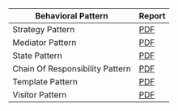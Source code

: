 | Behavioral Pattern              | Report                                                                                       |
| ------------------------------- | -------------------------------------------------------------------------------------------- |
| Strategy Pattern                | [PDF](https://drive.google.com/file/d/1ev9RnALR7F1jI3iBTlzloypjz_fuJeyH/view?usp=drive_link) |
| Mediator Pattern                | [PDF](https://drive.google.com/file/d/1ew0R7Hxwgy7Vb2kpjAUDNZOFO9w_t6Qo/view?usp=drive_link) |
| State Pattern                   | [PDF](https://drive.google.com/file/d/1ew8ATXM6Ds4TK1urRpJnbVnhAC2xX2o1/view?usp=drive_link) |
| Chain Of Responsibility Pattern | [PDF](https://drive.google.com/file/d/1ewio-1yNkp5iFwnomIFmTL5JT4FuK4Z6/view?usp=drive_link) |
| Template Pattern                | [PDF](https://drive.google.com/file/d/1f0yKimi0wnRncQlOKgMRP_IrXi4kA3a2/view?usp=drive_link) |
| Visitor Pattern                 | [PDF](https://drive.google.com/file/d/1gaFZJS9w-mK_yIpoOI3M63s_40671rbU/view?usp=drive_link) |
